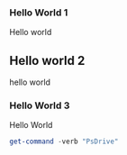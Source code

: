 ### Hello World 1
Hello world

## Hello world 2
hello world

### Hello World 3
Hello World

```Powershell
get-command -verb "PsDrive"
```
